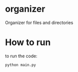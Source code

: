 # organizer
Organizer for files and directories

# How to run 
to run the code:

```bash
python main.py
```

